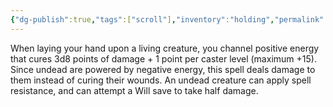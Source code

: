 ```yaml
---
{"dg-publish":true,"tags":["scroll"],"inventory":"holding","permalink":"/campaigns/a-dance-of-matter/items/cure-serious-wounds/","dgPassFrontmatter":true}
---
```


When laying your hand upon a living creature, you channel positive energy that cures 3d8 points of damage + 1 point per caster level (maximum +15). Since undead are powered by negative energy, this spell deals damage to them instead of curing their wounds. An undead creature can apply spell resistance, and can attempt a Will save to take half damage.